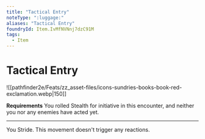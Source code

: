```yaml
---
title: "Tactical Entry"
noteType: ":luggage:"
aliases: "Tactical Entry"
foundryId: Item.IvMfNVNnj7dzC91M
tags:
  - Item
---
```


# Tactical Entry
![[pathfinder2e/Feats/zz_asset-files/icons-sundries-books-book-red-exclamation.webp|150]]

**Requirements** You rolled Stealth for initiative in this encounter, and neither you nor any enemies have acted yet.

* * *

You Stride. This movement doesn't trigger any reactions.
